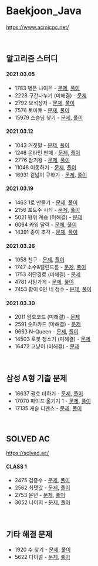 # Baekjoon_Java

https://www.acmicpc.net/

<br />

## 알고리즘 스터디

#### 2021.03.05
* 1783 병든 나이트 - [문제](https://www.acmicpc.net/problem/1783), [풀이](Problem_1783.java)
* 2228 구간나누기 (미해결) - [문제](https://www.acmicpc.net/problem/2228)
* 2792 보석상자 - [문제](https://www.acmicpc.net/problem/2792), [풀이](Problem_2792.java)
* 7576 토마토 - [문제](https://www.acmicpc.net/problem/7576), [풀이](Problem_7576.java)
* 15979 스승님 찾기 - [문제](https://www.acmicpc.net/problem/15979), [풀이](Problem_15979.java)

#### 2021.03.12
* 1043 거짓말 - [문제](https://www.acmicpc.net/problem/1043), [풀이](Problem_1043.java)
* 1246 온라인 판매 - [문제](https://www.acmicpc.net/problem/1246), [풀이](Problem_1246.java)
* 2776 암기왕 - [문제](https://www.acmicpc.net/problem/2776), [풀이](Problem_2776.java)
* 11048 이동하기 - [문제](https://www.acmicpc.net/problem/11048), [풀이](Problem_11048.java)
* 16931 겉넓이 구하기 - [문제](https://www.acmicpc.net/problem/16931), [풀이](Problem_16931.java)

#### 2021.03.19
* 1463 1로 만들기 - [문제](https://www.acmicpc.net/problem/1463), [풀이](Problem_1463.java)
* 2156 포도주 시식 - [문제](https://www.acmicpc.net/problem/2156), [풀이](Problem_2156.java)
* 5021 왕위 계승 (미해결) - [문제](https://www.acmicpc.net/problem/5021)
* 6064 카잉 달력 - [문제](https://www.acmicpc.net/problem/6064), [풀이](Problem_6064.java)
* 14391 종이 조각 - [문제](https://www.acmicpc.net/problem/14391), [풀이](Problem_14391.java)

#### 2021.03.26
* 1058 친구 - [문제](https://www.acmicpc.net/problem/1058), [풀이](Problem_1058.java)
* 1747 소수&팰린드롬 - [문제](https://www.acmicpc.net/problem/1747), [풀이](Problem_1747.java)
* 1753 최단경로 (미해결) - [문제](https://www.acmicpc.net/problem/1753)
* 4781 사탕가게 - [문제](https://www.acmicpc.net/problem/4781), [풀이](Problem_4781.java)
* 7453 합이 0인 네 정수 - [문제](https://www.acmicpc.net/problem/7453), [풀이](Problem_7453.java)

#### 2021.03.30
* 2011 암호코드 (미해결) - [문제](https://www.acmicpc.net/problem/2011)
* 2591 숫자카드 (미해결) - [문제](https://www.acmicpc.net/problem/2591)
* 9663 N-Queen - [문제](https://www.acmicpc.net/problem/9663), [풀이](Problem_9663.java)
* 14503 로봇 청소기 (미해결) - [문제](https://www.acmicpc.net/problem/14503)
* 16472 고냥이 (미해결) - [문제](https://www.acmicpc.net/problem/16472)


<br />

## 삼성 A형 기출 문제
* 16637 괄호 더하기 - [문제](https://www.acmicpc.net/problem/16637), [풀이](Samsung_type_A_problems/Problem_16637.java)    
* 17070 파이프 옮기기 1 - [문제](https://www.acmicpc.net/problem/17070), [풀이](Samsung_type_A_problems/Problem_17070.java)    
* 17135 캐슬 디펜스 - [문제](https://www.acmicpc.net/problem/17135), [풀이](Samsung_type_A_problems/Problem_17135.java)    

<br />

## SOLVED AC

https://solved.ac/

#### CLASS 1
* 2475 검증수 - [문제](https://www.acmicpc.net/problem/2475), [풀이](Problem_2475.java)
* 2562 최댓값 - [문제](https://www.acmicpc.net/problem/2562), [풀이](Problem_2562.java)
* 2753 윤년 - [문제](https://www.acmicpc.net/problem/2753), [풀이](Problem_2753.java)
* 3052 나머지 - [문제](https://www.acmicpc.net/problem/3052), [풀이](Problem_3052.java)

<br />

## 기타 해결 문제
* 1920 수 찾기 - [문제](https://www.acmicpc.net/problem/1920), [풀이](Problem_1920.java)
* 5622 다이얼 - [문제](https://www.acmicpc.net/problem/5622), [풀이](Problem_5622.java)